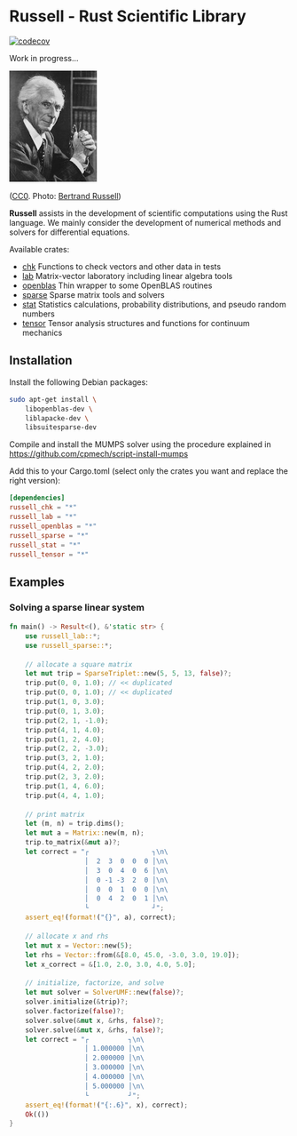 # Russell - Rust Scientific Library

[![codecov](https://codecov.io/gh/cpmech/russell/branch/main/graph/badge.svg?token=PQWSKMZQXT)](https://codecov.io/gh/cpmech/russell)

Work in progress...

![Bertrand Russell](zassets/Bertrand_Russell_1957.jpg)

([CC0](http://creativecommons.org/publicdomain/zero/1.0/deed.en). Photo: [Bertrand Russell](https://en.wikipedia.org/wiki/Bertrand_Russell))

**Russell** assists in the development of scientific computations using the Rust language. We mainly consider the development of numerical methods and solvers for differential equations.

Available crates:

- [chk](https://github.com/cpmech/russell/tree/main/russell_chk) Functions to check vectors and other data in tests
- [lab](https://github.com/cpmech/russell/tree/main/russell_lab) Matrix-vector laboratory including linear algebra tools
- [openblas](https://github.com/cpmech/russell/tree/main/russell_openblas) Thin wrapper to some OpenBLAS routines
- [sparse](https://github.com/cpmech/russell/tree/main/russell_sparse) Sparse matrix tools and solvers
- [stat](https://github.com/cpmech/russell/tree/main/russell_stat) Statistics calculations, probability distributions, and pseudo random numbers
- [tensor](https://github.com/cpmech/russell/tree/main/russell_tensor) Tensor analysis structures and functions for continuum mechanics

## Installation

Install the following Debian packages:

```bash
sudo apt-get install \
    libopenblas-dev \
    liblapacke-dev \
    libsuitesparse-dev
```

Compile and install the MUMPS solver using the procedure explained in https://github.com/cpmech/script-install-mumps

Add this to your Cargo.toml (select only the crates you want and replace the right version):

```toml
[dependencies]
russell_chk = "*"
russell_lab = "*"
russell_openblas = "*"
russell_sparse = "*"
russell_stat = "*"
russell_tensor = "*"
```

## Examples

### Solving a sparse linear system

```rust
fn main() -> Result<(), &'static str> {
    use russell_lab::*;
    use russell_sparse::*;

    // allocate a square matrix
    let mut trip = SparseTriplet::new(5, 5, 13, false)?;
    trip.put(0, 0, 1.0); // << duplicated
    trip.put(0, 0, 1.0); // << duplicated
    trip.put(1, 0, 3.0);
    trip.put(0, 1, 3.0);
    trip.put(2, 1, -1.0);
    trip.put(4, 1, 4.0);
    trip.put(1, 2, 4.0);
    trip.put(2, 2, -3.0);
    trip.put(3, 2, 1.0);
    trip.put(4, 2, 2.0);
    trip.put(2, 3, 2.0);
    trip.put(1, 4, 6.0);
    trip.put(4, 4, 1.0);

    // print matrix
    let (m, n) = trip.dims();
    let mut a = Matrix::new(m, n);
    trip.to_matrix(&mut a)?;
    let correct = "┌                ┐\n\
                   │  2  3  0  0  0 │\n\
                   │  3  0  4  0  6 │\n\
                   │  0 -1 -3  2  0 │\n\
                   │  0  0  1  0  0 │\n\
                   │  0  4  2  0  1 │\n\
                   └                ┘";
    assert_eq!(format!("{}", a), correct);

    // allocate x and rhs
    let mut x = Vector::new(5);
    let rhs = Vector::from(&[8.0, 45.0, -3.0, 3.0, 19.0]);
    let x_correct = &[1.0, 2.0, 3.0, 4.0, 5.0];

    // initialize, factorize, and solve
    let mut solver = SolverUMF::new(false)?;
    solver.initialize(&trip)?;
    solver.factorize(false)?;
    solver.solve(&mut x, &rhs, false)?;
    solver.solve(&mut x, &rhs, false)?;
    let correct = "┌          ┐\n\
                   │ 1.000000 │\n\
                   │ 2.000000 │\n\
                   │ 3.000000 │\n\
                   │ 4.000000 │\n\
                   │ 5.000000 │\n\
                   └          ┘";
    assert_eq!(format!("{:.6}", x), correct);
    Ok(())
}
```
